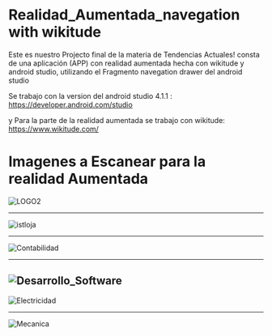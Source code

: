 # Realidad_Aumentada_navegation with wikitude 

Este es nuestro Projecto final de la materia de Tendencias Actuales! consta de una  aplicación (APP) con realidad aumentada hecha con wikitude y android studio, utilizando el Fragmento  navegation drawer del android studio 


Se trabajo con la version del android studio 4.1.1 : https://developer.android.com/studio

 y Para la parte de la realidad aumentada se trabajo con wikitude: https://www.wikitude.com/
 



# Imagenes a Escanear para la realidad Aumentada 

![LOGO2](https://user-images.githubusercontent.com/82047029/116286518-eec65980-a754-11eb-9fb8-f0edc4f9da60.jpg)

------------------------------
![istloja](https://user-images.githubusercontent.com/82047029/116286590-0271c000-a755-11eb-9be5-9500a3e5a3e2.jpg)

-----------------------------

![Contabilidad](https://user-images.githubusercontent.com/82047029/116286644-11587280-a755-11eb-9e63-aa26be0a0738.jpg)

------------------------------

![Desarrollo_Software](https://user-images.githubusercontent.com/82047029/116286701-2208e880-a755-11eb-8426-d131dfa6a678.jpg)
----------------------------

![Electricidad](https://user-images.githubusercontent.com/82047029/116286741-32b95e80-a755-11eb-97b8-e0929914e7fd.jpg)

-----------------------------
![Mecanica](https://user-images.githubusercontent.com/82047029/116286803-4369d480-a755-11eb-8dca-6a43f4e65494.jpg)

